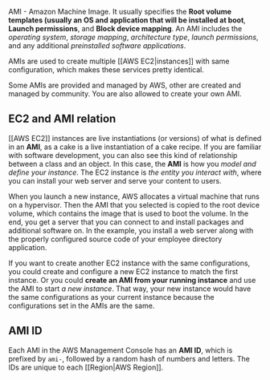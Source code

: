 AMI - Amazon Machine Image. It usually specifies the **Root volume templates (usually an OS and application that will be installed at boot**, **Launch permissions**, and **Block device mapping**. An AMI includes the *operating system*, *storage mapping*, *architecture type*, *launch permissions*, and any additional *preinstalled software applications*.

AMIs are used to create multiple [[AWS EC2|instances]] with same configuration, which makes these services pretty identical. 

Some AMIs are provided and managed by AWS, other are created and managed by community. You are also allowed to create your own AMI.

## EC2 and AMI relation

[[AWS EC2]] instances are live instantiations (or versions) of what is defined in an **AMI**, as a cake is a live instantiation of a cake recipe. If you are familiar with software development, you can also see this kind of relationship between a class and an object. In this case, the **AMI** is how you *model and define your instance*. The EC2 instance is *the entity you interact with*, where you can install your web server and serve your content to users.

When you launch a new instance, AWS allocates a virtual machine that runs on a hypervisor. Then the AMI that you selected is copied to the root device volume, which contains the image that is used to boot the volume. In the end, you get a server that you can connect to and install packages and additional software on. In the example, you install a web server along with the properly configured source code of your employee directory application.

If you want to create another EC2 instance with the same configurations, you could create and configure a new EC2 instance to match the first instance. Or you could **create an AMI from your running instance** and use the AMI to start *a new instance*. That way, your new instance would have the same configurations as your current instance because the configurations set in the AMIs are the same.

## AMI ID

Each AMI in the AWS Management Console has an **AMI ID**, which is prefixed by `ami-`, followed by a random hash of numbers and letters. The IDs are unique to each [[Region|AWS Region]].